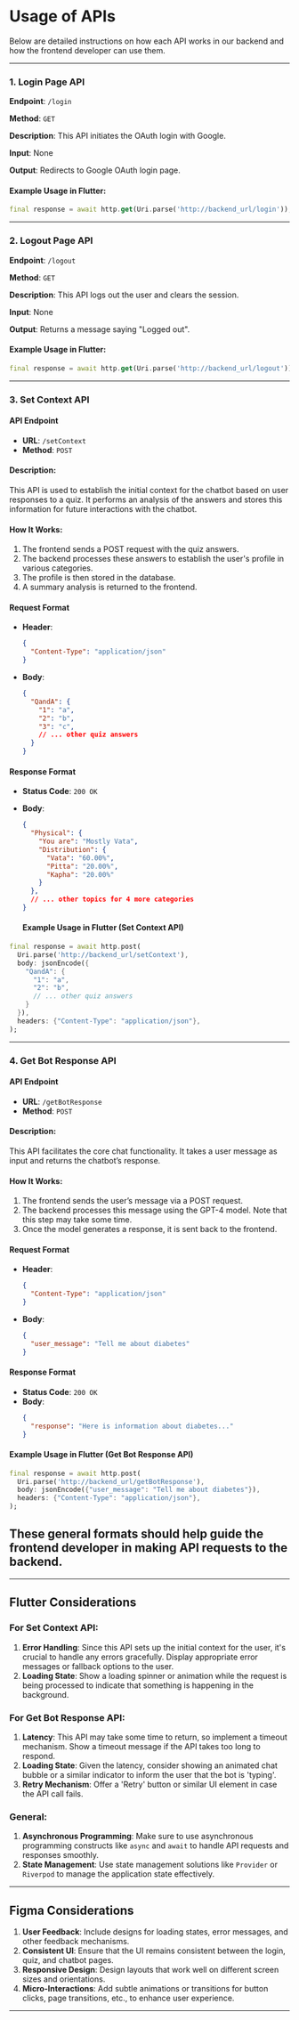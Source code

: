 # Usage of APIs


Below are detailed instructions on how each API works in our backend and how the frontend developer can use them.



---

### 1. Login Page API

**Endpoint**: `/login`

**Method**: `GET`

**Description**: This API initiates the OAuth login with Google.

**Input**: None

**Output**: Redirects to Google OAuth login page.

#### Example Usage in Flutter:

```dart
final response = await http.get(Uri.parse('http://backend_url/login'));
```

---

### 2. Logout Page API

**Endpoint**: `/logout`

**Method**: `GET`

**Description**: This API logs out the user and clears the session.

**Input**: None

**Output**: Returns a message saying "Logged out".

#### Example Usage in Flutter:

```dart
final response = await http.get(Uri.parse('http://backend_url/logout'));
```

---

### 3. Set Context API

#### API Endpoint

- **URL**: `/setContext`
- **Method**: `POST`

#### Description:

This API is used to establish the initial context for the chatbot based on user responses to a quiz. It performs an analysis of the answers and stores this information for future interactions with the chatbot.

#### How It Works:

1. The frontend sends a POST request with the quiz answers.
2. The backend processes these answers to establish the user's profile in various categories.
3. The profile is then stored in the database.
4. A summary analysis is returned to the frontend.

#### Request Format

- **Header**:

  ```json
  {
    "Content-Type": "application/json"
  }
  ```
- **Body**:

  ```json
  {
    "QandA": {
      "1": "a",
      "2": "b",
      "3": "c",
      // ... other quiz answers
    }
  }
  ```

#### Response Format

- **Status Code**: `200 OK`
- **Body**:

  ```json
  {
    "Physical": {
      "You are": "Mostly Vata",
      "Distribution": {
        "Vata": "60.00%",
        "Pitta": "20.00%",
        "Kapha": "20.00%"
      }
    },
    // ... other topics for 4 more categories
  }
  ```

  #### Example Usage in Flutter (Set Context API)

```dart
final response = await http.post(
  Uri.parse('http://backend_url/setContext'),
  body: jsonEncode({
    "QandA": {
      "1": "a",
      "2": "b",
      // ... other quiz answers
    }
  }),
  headers: {"Content-Type": "application/json"},
);
```

---

### 4. Get Bot Response API

#### API Endpoint

- **URL**: `/getBotResponse`
- **Method**: `POST`

#### Description:

This API facilitates the core chat functionality. It takes a user message as input and returns the chatbot’s response.

#### How It Works:

1. The frontend sends the user’s message via a POST request.
2. The backend processes this message using the GPT-4 model. Note that this step may take some time.
3. Once the model generates a response, it is sent back to the frontend.

#### Request Format

- **Header**:

  ```json
  {
    "Content-Type": "application/json"
  }
  ```
- **Body**:

  ```json
  {
    "user_message": "Tell me about diabetes"
  }
  ```

#### Response Format

- **Status Code**: `200 OK`
- **Body**:
  ```json
  {
    "response": "Here is information about diabetes..."
  }
  ```

#### Example Usage in Flutter (Get Bot Response API)

```dart
final response = await http.post(
  Uri.parse('http://backend_url/getBotResponse'),
  body: jsonEncode({"user_message": "Tell me about diabetes"}),
  headers: {"Content-Type": "application/json"},
);
```

These general formats should help guide the frontend developer in making API requests to the backend.
-----------------------------------------------------------------------------------------------------

---

## Flutter Considerations

### For Set Context API:

1. **Error Handling**: Since this API sets up the initial context for the user, it's crucial to handle any errors gracefully. Display appropriate error messages or fallback options to the user.
2. **Loading State**: Show a loading spinner or animation while the request is being processed to indicate that something is happening in the background.

### For Get Bot Response API:

1. **Latency**: This API may take some time to return, so implement a timeout mechanism. Show a timeout message if the API takes too long to respond.
2. **Loading State**: Given the latency, consider showing an animated chat bubble or a similar indicator to inform the user that the bot is 'typing'.
3. **Retry Mechanism**: Offer a 'Retry' button or similar UI element in case the API call fails.

### General:

1. **Asynchronous Programming**: Make sure to use asynchronous programming constructs like `async` and `await` to handle API requests and responses smoothly.
2. **State Management**: Use state management solutions like `Provider` or `Riverpod` to manage the application state effectively.

---

## Figma Considerations

1. **User Feedback**: Include designs for loading states, error messages, and other feedback mechanisms.
2. **Consistent UI**: Ensure that the UI remains consistent between the login, quiz, and chatbot pages.
3. **Responsive Design**: Design layouts that work well on different screen sizes and orientations.
4. **Micro-Interactions**: Add subtle animations or transitions for button clicks, page transitions, etc., to enhance user experience.

---
